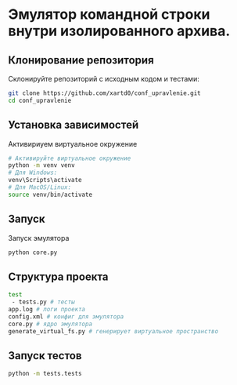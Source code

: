# Эмулятор командной строки внутри изолированного архива.

## Клонирование репозитория
Склонируйте репозиторий с исходным кодом и тестами:
```bash
git clone https://github.com/xartd0/conf_upravlenie.git
cd conf_upravlenie
```

## Установка зависимостей 
Активириуем виртуальное окружение
```bash
# Активируйте виртуальное окружение
python -m venv venv
# Для Windows:
venv\Scripts\activate
# Для MacOS/Linux:
source venv/bin/activate
```

## Запуск
Запуск эмулятора
```bash
python core.py
```

## Структура проекта
```bash
test
 - tests.py # тесты
app.log # логи проекта
config.xml # конфиг для эмулятора
core.py # ядро эмулятора
generate_virtual_fs.py # генерирует виртуальное пространство
```

## Запуск тестов
```bash
python -m tests.tests
```